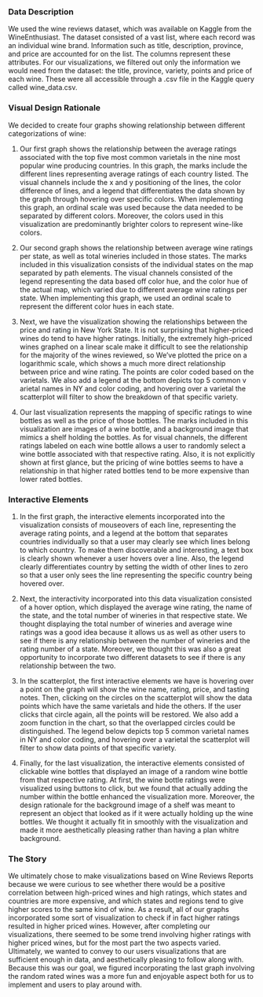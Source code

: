 ### Data Description
We used the wine reviews dataset, which was available on Kaggle from the WineEnthusiast. The dataset consisted of a vast list, where each record was an individual wine brand. Information such as title, description, province, and price are accounted for on the list. The columns represent these attributes. For our visualizations, we filtered out only the information we would need from the dataset: the title, province, variety, points and price of each wine. These were all accessible through a .csv file in the Kaggle query called wine_data.csv.

### Visual Design Rationale
We decided to create four graphs showing relationship between different categorizations of wine:
  1) Our first graph shows the relationship between the average ratings associated with the top five most common varietals in the nine most popular wine producing countries. In this graph, the marks include the different lines representing average ratings of each country listed. The visual channels include the x and y positioning of the lines, the color difference of lines, and a legend that differentiates the data shown by the graph through hovering over specific colors. When implementing this graph, an ordinal scale was used because the data needed to be separated by different colors. Moreover, the colors used in this visualization are predominantly brighter colors to represent wine-like colors.
  
  2) Our second graph shows the relationship between average wine ratings per state, as well as total wineries included in those states. The marks included in this visualization consists of the individual states on the map separated by path elements. The visual channels consisted of the legend representing the data based off color hue, and the color hue of the actual map, which varied due to different average wine ratings per state. When implementing this graph, we used an ordinal scale to represent the different color hues in each state.
  
  3) Next, we have the visualization showing the relationships between the price and rating in New York State. ​It is not surprising that higher-priced wines do tend to have higher ratings. Initially, the extremely high-priced wines graphed on a linear scale make it difficult to see the relationship for the majority of the wines reviewed, so We’ve plotted the price on a logarithmic scale, which shows a much more direct relationship between price and wine rating. The points are color coded based on the varietals. We also add a legend ​at the bottom depicts​ top 5 common v​ arietal names in NY and color coding, and hovering over a varietal the scatterplot will filter to show the breakdown of that specific variety.
  
  4) Our last visualization represents the mapping of specific ratings to wine bottles as well as the price of those bottles. The marks included in this visualization are images of a wine bottle, and a background image that mimics a shelf holding the bottles. As for visual channels, the different ratings labeled on each wine bottle allows a user to randomly select a wine bottle associated with that respective rating. Also, it is not explicitly shown at first glance, but the pricing of wine bottles seems to have a relationship in that higher rated bottles tend to be more expensive than lower rated bottles.
  
### Interactive Elements
  1) In the first graph, the interactive elements incorporated into the visualization consists of mouseovers of each line, representing the average rating points, and a legend at the bottom that separates countries individually so that a user may clearly see which lines belong to which country. To make them discoverable and interesting, a text box is clearly shown whenever a user hovers over a line. Also, the legend clearly differentiates country by setting the width of other lines to zero so that a user only sees the line representing the specific country being hovered over.
  
  2) Next, the interactivity incorporated into this data visualization consisted of a hover option, which displayed the average wine rating, the name of the state, and the total number of wineries in that respective state. We thought displaying the total number of wineries and average wine ratings was a good idea because it allows us as well as other users to see if there is any relationship between the number of wineries and the rating number of a state. Moreover, we thought this was also a great opportunity to incorporate two different datasets to see if there is any relationship between the two.
  
  3) In the scatterplot, the first interactive elements we have is hovering over a point on the graph will show the wine name, rating, price, and tasting notes. Then, clicking on the circles on the scatterplot will show the data points which have the same varietals and hide the others. If the user clicks that circle again, all the points will be restored. We also add a zoom function in the chart, so that the overlapped circles could be distinguished. The legend below depicts​ top 5 common ​varietal names in NY and color coding, and hovering over a varietal the scatterplot will filter to show data points of that specific variety.
  
  4) Finally, for the last visualization, the interactive elements consisted of clickable wine bottles that displayed an image of a random wine bottle from that respective rating. At first, the wine bottle ratings were visualized using buttons to click, but we found that actually adding the number within the bottle enhanced the visualization more. Moreover, the design rationale for the background image of a shelf was meant to represent an object that looked as if it were actually holding up the wine bottles. We thought it actually fit in smoothly with the visualization and made it more aesthetically pleasing rather than having a plan whitre background.
  
### The Story
We ultimately chose to make visualizations based on Wine Reviews Reports because we were curious to see whether there would be a positive correlation between high-priced wines and high ratings, which states and countries are more expensive, and which states and regions tend to give higher scores to the same kind of wine. As a result, all of our graphs incorporated some sort of visualization to check if in fact higher ratings resulted in higher priced wines. However, after completing our visualizations, there seemed to be some trend involving higher ratings with higher priced wines, but for the most part the two aspects varied. Ultimately, we wanted to convey to our users visualizations that are sufficient enough in data, and aesthetically pleasing to follow along with. Because this was our goal, we figured incorporating the last graph involving the random rated wines was a more fun and enjoyable aspect both for us to implement and users to play around with.
